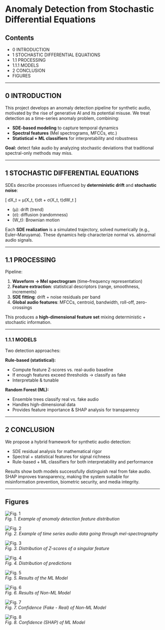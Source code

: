 # Anomaly Detection from Stochastic Differential Equations  

## Contents  
- 0 INTRODUCTION  
- 1 STOCHASTIC DIFFERENTIAL EQUATIONS  
- 1.1 PROCESSING  
- 1.1.1 MODELS  
- 2 CONCLUSION  
- FIGURES  

---

## 0 INTRODUCTION  
This project develops an anomaly detection pipeline for synthetic audio, motivated by the rise of generative AI and its potential misuse. We treat detection as a time-series anomaly problem, combining:  
- **SDE-based modeling** to capture temporal dynamics  
- **Spectral features** (Mel spectrograms, MFCCs, etc.)  
- **Statistical + ML classifiers** for interpretability and robustness  

**Goal:** detect fake audio by analyzing stochastic deviations that traditional spectral-only methods may miss.  

---

## 1 STOCHASTIC DIFFERENTIAL EQUATIONS  
SDEs describe processes influenced by **deterministic drift** and **stochastic noise**:  

\[
dX_t = μ(X_t, t)dt + σ(X_t, t)dW_t
\]  

- \(μ\): drift (trend)  
- \(σ\): diffusion (randomness)  
- \(W_t\): Brownian motion  

Each **SDE realization** is a simulated trajectory, solved numerically (e.g., Euler–Maruyama). These dynamics help characterize normal vs. abnormal audio signals.  

---

## 1.1 PROCESSING  
Pipeline:  
1. **Waveform → Mel spectrogram** (time–frequency representation)  
2. **Feature extraction**: statistical descriptors (range, smoothness, increments)  
3. **SDE fitting**: drift + noise residuals per band  
4. **Global audio features**: MFCCs, centroid, bandwidth, roll-off, zero-crossings  

This produces a **high-dimensional feature set** mixing deterministic + stochastic information.  

---

### 1.1.1 MODELS  
Two detection approaches:  

**Rule-based (statistical):**  
- Compute feature Z-scores vs. real-audio baseline  
- If enough features exceed thresholds → classify as fake  
- Interpretable & tunable  

**Random Forest (ML):**  
- Ensemble trees classify real vs. fake audio  
- Handles high-dimensional data  
- Provides feature importance & SHAP analysis for transparency  

---

## 2 CONCLUSION  
We propose a hybrid framework for synthetic audio detection:  
- SDE residual analysis for mathematical rigor  
- Spectral + statistical features for signal richness  
- Rule-based + ML classifiers for both interpretability and performance  

Results show both models successfully distinguish real from fake audio. SHAP improves transparency, making the system suitable for misinformation prevention, biometric security, and media integrity.  

---

## Figures  

![Fig. 1](anomaly_detection_quick_summary_assets/fig_1.jpeg)  
*Fig. 1. Example of anomaly detection feature distribution*  

![Fig. 2](anomaly_detection_quick_summary_assets/fig_2.jpeg)  
*Fig. 2. Example of time series audio data going through mel-spectrography*  

![Fig. 3](anomaly_detection_quick_summary_assets/fig_3.jpeg)  
*Fig. 3. Distribution of Z-scores of a singular feature*  

![Fig. 4](anomaly_detection_quick_summary_assets/fig_4.jpeg)  
*Fig. 4. Distribution of predictions*  

![Fig. 5](anomaly_detection_quick_summary_assets/fig_5.jpeg)  
*Fig. 5. Results of the ML Model*  

![Fig. 6](anomaly_detection_quick_summary_assets/fig_6.jpeg)  
*Fig. 6. Results of Non-ML Model*  

![Fig. 7](anomaly_detection_quick_summary_assets/fig_7.jpeg)  
*Fig. 7. Confidence (Fake - Real) of Non-ML Model*  

![Fig. 8](anomaly_detection_quick_summary_assets/fig_8.jpeg)  
*Fig. 8. Confidence (SHAP) of ML Model*  
